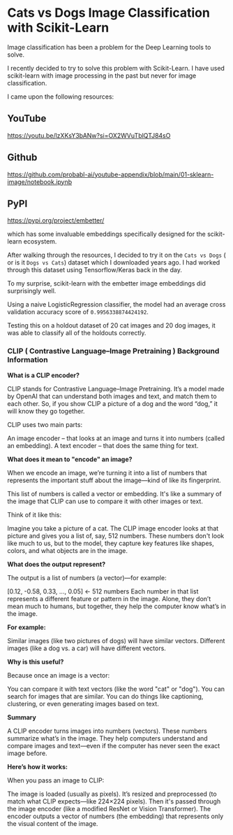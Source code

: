 # Cats vs Dogs Image Classification with Scikit-Learn

Image classification has been a problem for the Deep Learning tools to solve.

I recently decided to try to solve this problem with Scikit-Learn.  I have used scikit-learn with image processing in the past but never for image classification.

I came upon the following resources:

## YouTube

https://youtu.be/lzXKsY3bANw?si=OX2WVuTblQTJ84sO

## Github

https://github.com/probabl-ai/youtube-appendix/blob/main/01-sklearn-image/notebook.ipynb

## PyPI

https://pypi.org/project/embetter/

which has some invaluable embeddings specifically designed for the scikit-learn ecosystem.

After walking through the resources, I decided to try it on the `Cats vs Dogs` ( or is it `Dogs vs Cats`) dataset which I downloaded years ago.  I had worked through this dataset using Tensorflow/Keras back in the day.

To my surprise, scikit-learn with the embetter image embeddings did surprisingly well.

Using a naive LogisticRegression classifier, the model had an average cross validation accuracy score of `0.9956338874424192`.

Testing this on a holdout dataset of 20 cat images and 20 dog images, it was able to classify all of the holdouts correctly.

### CLIP ( Contrastive Language–Image Pretraining ) Background Information

**What is a CLIP encoder?**

CLIP stands for Contrastive Language–Image Pretraining. It’s a model made by OpenAI that can understand both images and text, and match them to each other. So, if you show CLIP a picture of a dog and the word “dog,” it will know they go together.

CLIP uses two main parts:

An image encoder – that looks at an image and turns it into numbers (called an embedding).
A text encoder – that does the same thing for text.

**What does it mean to "encode" an image?**

When we encode an image, we’re turning it into a list of numbers that represents the important stuff about the image—kind of like its fingerprint.

This list of numbers is called a vector or embedding. It's like a summary of the image that CLIP can use to compare it with other images or text.

Think of it like this:

Imagine you take a picture of a cat.
The CLIP image encoder looks at that picture and gives you a list of, say, 512 numbers.
These numbers don't look like much to us, but to the model, they capture key features like shapes, colors, and what objects are in the image.

**What does the output represent?**

The output is a list of numbers (a vector)—for example:

[0.12, -0.58, 0.33, ..., 0.05]  ← 512 numbers
Each number in that list represents a different feature or pattern in the image. Alone, they don’t mean much to humans, but together, they help the computer know what’s in the image.

**For example:**

Similar images (like two pictures of dogs) will have similar vectors.
Different images (like a dog vs. a car) will have different vectors.

**Why is this useful?**

Because once an image is a vector:

You can compare it with text vectors (like the word "cat" or "dog").
You can search for images that are similar.
You can do things like captioning, clustering, or even generating images based on text.

**Summary**

A CLIP encoder turns images into numbers (vectors).
These numbers summarize what’s in the image.
They help computers understand and compare images and text—even if the computer has never seen the exact image before.


**Here’s how it works:**

When you pass an image to CLIP:

The image is loaded (usually as pixels).
It’s resized and preprocessed (to match what CLIP expects—like 224×224 pixels).
Then it's passed through the image encoder (like a modified ResNet or Vision Transformer).
The encoder outputs a vector of numbers (the embedding) that represents only the visual content of the image.



